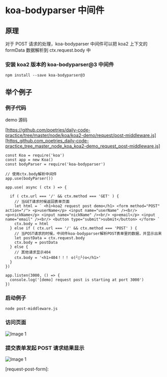 # koa-bodyparser 中间件

## 原理

对于 POST 请求的处理，koa-bodyparser 中间件可以把 koa2 上下文的 formData 数据解析到 ctx.request.body 中

### 安装 koa2 版本的 koa-bodyparser@3 中间件

    npm install --save koa-bodyparser@3

## 举个例子

### 例子代码

demo 源码

[https://github.com/poetries/daily-code-practice/tree/master/node/koa/koa2-demo/request/post-middleware.js][https_github.com_poetries_daily-code-practice_tree_master_node_koa_koa2-demo_request_post-middleware.js]

    const Koa = require('koa')
    const app = new Koa()
    const bodyParser = require('koa-bodyparser')

    // 使用ctx.body解析中间件
    app.use(bodyParser())

    app.use( async ( ctx ) => {

      if ( ctx.url === '/' && ctx.method === 'GET' ) {
        // 当GET请求时候返回表单页面
        let html = ` <h1>koa2 request post demo</h1> <form method="POST" action="/"> <p>userName</p> <input name="userName" /><br/> <p>nickName</p> <input name="nickName" /><br/> <p>email</p> <input name="email" /><br/> <button type="submit">submit</button> </form> `
        ctx.body = html
      } else if ( ctx.url === '/' && ctx.method === 'POST' ) {
        // 当POST请求的时候，中间件koa-bodyparser解析POST表单里的数据，并显示出来
        let postData = ctx.request.body
        ctx.body = postData
      } else {
        // 其他请求显示404
        ctx.body = '<h1>404！！！ o(╯□╰)o</h1>'
      }
    })

    app.listen(3000, () => {
      console.log('[demo] request post is starting at port 3000')
    })

### 启动例子

    node post-middleware.js

### 访问页面

![Image 1](_media/690b0565a3c4432ca191ace08de8f0ef.png)

### 提交表单发起 POST 请求结果显示

![Image 1](_media/a221df797da54d62aaadb97b88cdd5b0.png)

[https_github.com_poetries_daily-code-practice_tree_master_node_koa_koa2-demo_request_post-middleware.js]: https://github.com/poetries/daily-code-practice/tree/master/node/koa/koa2-demo/request/post-middleware.js

[request-post-form]:
